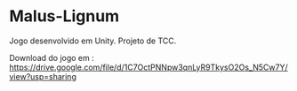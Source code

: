 # Malus-Lignum
Jogo desenvolvido em Unity.
Projeto de TCC.

Download do jogo em : https://drive.google.com/file/d/1C7OctPNNpw3qnLyR9TkysO2Os_N5Cw7Y/view?usp=sharing
